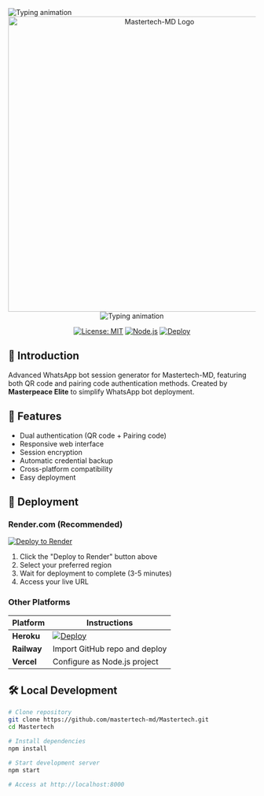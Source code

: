 <img src="https://readme-typing-svg.herokuapp.com?font=Roboto+Condensed&size=30&color=00FF00&center=true&width=500&lines=MASTERTECH+MD;WHATSAPP+BOT" alt="Typing animation">
</h1>

<div align="center">
  <img src="https://telegra.ph/file/dc73e16b9988c7c56b56f.jpg" width="600" alt="Mastertech-MD Logo">
  <img src="https://readme-typing-svg.herokuapp.com?
    font=Roboto+Condensed&size=30&color=00FF00&center=true&width=500&lines=MASTERTECH+MD;WHATSAPP+BOT" alt="Typing animation">
</h1>
  
  [![License: MIT](https://img.shields.io/badge/License-MIT-yellow.svg)](https://opensource.org/licenses/MIT)
  [![Node.js](https://img.shields.io/badge/Node.js-18%2B-green)](https://nodejs.org/)
  [![Deploy](https://img.shields.io/badge/Deploy_to-Render-blue)](https://render.com)
</div>

## 📌 Introduction
Advanced WhatsApp bot session generator for Mastertech-MD, featuring both QR code and pairing code authentication methods. Created by **Masterpeace Elite** to simplify WhatsApp bot deployment.

## 🌟 Features
- Dual authentication (QR code + Pairing code)
- Responsive web interface
- Session encryption
- Automatic credential backup
- Cross-platform compatibility
- Easy deployment

## 🚀 Deployment

### Render.com (Recommended)
[![Deploy to Render](https://render.com/images/deploy-to-render-button.svg)](https://render.com/deploy?repo=https://github.com/mastertech-md/Mastertech)

1. Click the "Deploy to Render" button above
2. Select your preferred region
3. Wait for deployment to complete (3-5 minutes)
4. Access your live URL

### Other Platforms
| Platform | Instructions |
|----------|--------------|
| **Heroku** | [![Deploy](https://www.herokucdn.com/deploy/button.svg)](https://heroku.com/deploy?template=https://github.com/mastertech-md/Mastertech) |
| **Railway** | Import GitHub repo and deploy |
| **Vercel** | Configure as Node.js project |

## 🛠️ Local Development
```bash
# Clone repository
git clone https://github.com/mastertech-md/Mastertech.git
cd Mastertech

# Install dependencies
npm install

# Start development server
npm start

# Access at http://localhost:8000
